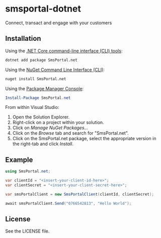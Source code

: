 # smsportal-dotnet
Connect, transact and engage with your customers

## Installation

Using the [.NET Core command-line interface (CLI) tools][dotnet-core-cli-tools]:

```sh
dotnet add package SmsPortal.net
```

Using the [NuGet Command Line Interface (CLI)][nuget-cli]:

```sh
nuget install SmsPortal.net
```

Using the [Package Manager Console][package-manager-console]:

```powershell
Install-Package SmsPortal.net
```

From within Visual Studio:

1. Open the Solution Explorer.
2. Right-click on a project within your solution.
3. Click on *Manage NuGet Packages...*
4. Click on the *Browse* tab and search for "SmsPortal.net".
5. Click on the SmsPortal.net package, select the appropriate version in the
   right-tab and click *Install*.

[dotnet-core-cli-tools]: https://docs.microsoft.com/en-us/dotnet/core/tools/
[nuget-cli]: https://docs.microsoft.com/en-us/nuget/tools/nuget-exe-cli-reference
[package-manager-console]: https://docs.microsoft.com/en-us/nuget/tools/package-manager-console

## Example

```csharp
using SmsPortal.net;

var clientId = "<insert-your-client-id-here>";
var clientSecret = "<insert-your-client-secret-here>";

var smsPortalClient = new SmsPortalClient(clientId, clientSecret);

await smsPortalClient.Send("0766542813", "Hello World");
```

## License

See the LICENSE file.